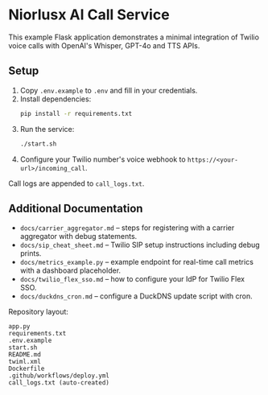 # Niorlusx AI Call Service

This example Flask application demonstrates a minimal integration of Twilio voice calls with OpenAI's Whisper, GPT-4o and TTS APIs.

## Setup

1. Copy `.env.example` to `.env` and fill in your credentials.
2. Install dependencies:
   ```bash
   pip install -r requirements.txt
   ```
3. Run the service:
   ```bash
   ./start.sh
   ```
4. Configure your Twilio number's voice webhook to `https://<your-url>/incoming_call`.

Call logs are appended to `call_logs.txt`.

## Additional Documentation

- `docs/carrier_aggregator.md` – steps for registering with a carrier aggregator with debug statements.
- `docs/sip_cheat_sheet.md` – Twilio SIP setup instructions including debug prints.
- `docs/metrics_example.py` – example endpoint for real-time call metrics with a dashboard placeholder.
- `docs/twilio_flex_sso.md` – how to configure your IdP for Twilio Flex SSO.
- `docs/duckdns_cron.md` – configure a DuckDNS update script with cron.

Repository layout:

```
app.py
requirements.txt
.env.example
start.sh
README.md
twiml.xml
Dockerfile
.github/workflows/deploy.yml
call_logs.txt (auto-created)
```
